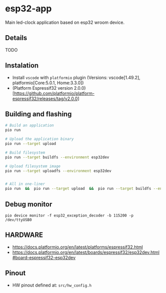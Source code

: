 # esp32-app
Main led-clock application based on esp32 wroom device.

## Details
TODO

## Instalation
* Install `vscode` with `platformio` plugin (Versions: vscode[1.49.2], platformio[Core:5.0.1, Home:3.3.0])
* (Platform Espressif32 version 2.0.0)[https://github.com/platformio/platform-espressif32/releases/tag/v2.0.0]


## Building and flashing
```sh
# Build an application
pio run

# Upload the application binary
pio run --target upload

# Build filesystem
pio run --target buildfs --environment esp32dev

# Upload filesystem image
pio run --target uploadfs --environment esp32dev


# All in one-liner
pio run  &&  pio run --target upload  &&  pio run --target buildfs --environment esp32dev  &&  pio run --target uploadfs --environment esp32dev
```

## Debug monitor
```
pio device monitor -f esp32_exception_decoder -b 115200 -p /dev/ttyUSB0
```

## HARDWARE
* https://docs.platformio.org/en/latest/platforms/espressif32.html
* https://docs.platformio.org/en/latest/boards/espressif32/esp32dev.html#board-espressif32-esp32dev

## Pinout
* HW pinout defined at: `src/hw_config.h`
